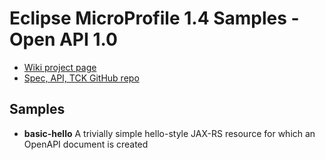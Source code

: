 # Eclipse MicroProfile 1.4 Samples - Open API 1.0

 - [Wiki project page](https://wiki.eclipse.org/MicroProfile/OpenAPI)
 - [Spec, API, TCK GitHub repo](https://github.com/eclipse/microprofile-open-api)

## Samples ##

 - **basic-hello** A trivially simple hello-style JAX-RS resource for which an OpenAPI document is created


